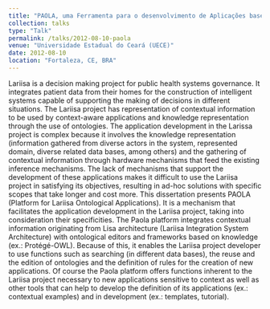 ```yaml
---
title: "PAOLA, uma Ferramenta para o desenvolvimento de Aplicações baseadas em Ontologias para o projeto LARISSA"
collection: talks
type: "Talk"
permalink: /talks/2012-08-10-paola
venue: "Universidade Estadual do Ceará (UECE)"
date: 2012-08-10
location: "Fortaleza, CE, BRA"
---
```


Lariisa is a decision making project for public health systems governance. It integrates patient data from their homes for the construction of intelligent systems capable of supporting the making of decisions in different situations. The Lariisa project has representation of contextual information to be used by context-aware applications and knowledge representation through the use of ontologies. The application development in the Larissa project is complex because it involves the knowledge representation (information gathered from diverse actors in the system, represented domain, diverse related data bases, among others) and the gathering of contextual information through hardware mechanisms that feed the existing inference mechanisms. The lack of mechanisms that support the development of these applications makes it difficult to use the Lariisa project in satisfying its objectives, resulting in ad-hoc solutions with specific scopes that take longer and cost more. This dissertation presents PAOLA (Platform for Lariisa Ontological Applications). It is a mechanism that facilitates the application development in the Lariisa project, taking into consideration their specificities. The Paola platform integrates contextual information originating from Lisa architecture (Lariisa Integration System Architecture) with ontological editors and frameworks based on knowledge (ex.: Protégé-OWL). Because of this, it enables the Lariisa project developer to use functions such as searching (in different data bases), the reuse and the edition of ontologies and the definition of rules for the creation of new applications. Of course the Paola platform offers functions inherent to the Lariisa project necessary to new applications sensitive to context as well as other tools that can help to develop the definition of its applications (ex.: contextual examples) and in development (ex.: templates, tutorial).